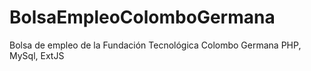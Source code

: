 # BolsaEmpleoColomboGermana
Bolsa de empleo de la Fundación Tecnológica Colombo Germana PHP, MySql, ExtJS
